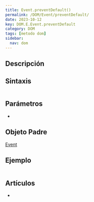 ```yaml
---
title: Event.preventDefault()
permalink: /DOM/Event/preventDefault/
date: 2023-10-12
key: DOM.E.Event.preventDefault
category: DOM
tags: [metodo dom]
sidebar:
  nav: dom
---
```


## Descripción


## Sintaxis


```javascript

```


## Parámetros

- 

## Objeto Padre


[Event](https://www.w3api.com/DOM/Event/)


## Ejemplo


```javascript

```


## Artículos

- 
